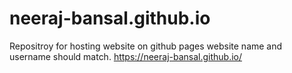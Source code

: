 # neeraj-bansal.github.io
Repositroy for hosting website on github pages
website name and username should match.
https://neeraj-bansal.github.io/
